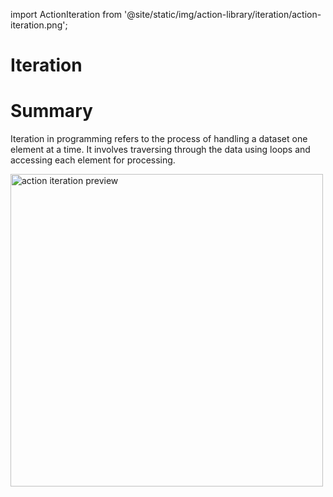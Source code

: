 import ActionIteration from '@site/static/img/action-library/iteration/action-iteration.png';

# Iteration

# Summary

Iteration in programming refers to the process of handling a dataset one element at a time. It involves traversing through the data using loops and accessing each element for processing.

<img src={ActionIteration} alt="action iteration preview" width="500px" />
